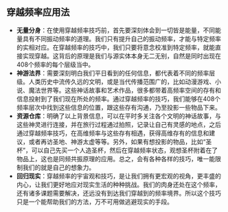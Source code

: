 ## 穿越频率应用法 

- **无量分身**：在使用穿越频率技巧前，首先要深刻体会到一切皆是能量，不同能量具有不同振动频率的道理。我们只有提升自己的振动频率，才能与特定频率的实相对应。在穿越频率的技巧中，我们只要将意念校准到特定频率，就能直接实现穿越。这背后的原理是我们与源实体本身无二无别，自然是同时出现在408个频率的每个层级当中。
- **神游法界**：需要深刻明白我们平日看到的任何信息，都代表着不同的频率层级。人类历史中流传久远的文明，或是当代传播范围广的，比如动漫游戏、小说、魔法世界等。这些神话故事和艺术作品，很多都带着高频率空间的存有和信息投射到了我们现在所处的频率。通过穿越频率的技巧，我们能够在408个频率层次中找到这些信息的位置，跟这些存有沟通，乃至投影一些物品下来。
- **资源仓库**：明确了以上背景信息，可以在平时多关注各个文明的神话故事，与这些神灵进行连接，并在旅行过程通过拍照，记录让自己有灵感的地点，之后通过穿越频率技巧，在高维频率与这些存有相遇，获得高维存有的信息和建议，或者再访圣地、神游太虚等等。另外，如果有想投影的物品，比如“圣杯”，可以自己先买一个人造圣杯，然后在穿越频率状态，观想圣杯附着在了物品上，这也是同频共振原理的应用。总之，会有各种各样的技巧，唯一能限制我们的就是自己的想象力。
- **回归现实**：穿越频率的宇宙观和技巧，是让我们拥有更宏观的视角，更丰盛的内心，让我们更好地应对现实生活的种种挑战。我们的肉身还处在这个频率，还有诸多课题需要解决，还远没有到达我们穿越到的频率境界。所以这个技巧只是一个能帮助我们的方法，万不可用做逃避现实的手段。